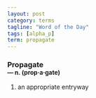 ```yaml
---
layout: post
category: terms
tagline: "Word of the Day"
tags: [alpha_p]
term: propagate
---
```


<h3>Propagate<br/> <small>&mdash; n. (prop<span>&middot;</span>a<span>&middot;</span>gate)</small></h3>
<p><ol><li>an appropriate entryway</li>
</ol></p>

